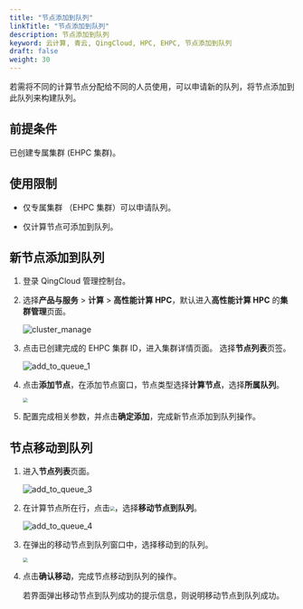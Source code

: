 ```yaml
---
title: "节点添加到队列"
linkTitle: "节点添加到队列"
description: 节点添加到队列
keyword: 云计算, 青云, QingCloud, HPC, EHPC, 节点添加到队列
draft: false
weight: 30
---
```


若需将不同的计算节点分配给不同的人员使用，可以申请新的队列，将节点添加到此队列来构建队列。

## 前提条件

已创建专属集群 (EHPC 集群)。

## 使用限制

- 仅专属集群 （EHPC 集群）可以申请队列。

- 仅计算节点可添加到队列。

## 新节点添加到队列

1. 登录 QingCloud 管理控制台。

2. 选择**产品与服务** > **计算** > **高性能计算 HPC**，默认进入**高性能计算 HPC** 的**集群管理**页面。

   ![cluster_manage](../../../_images/cluster_manage.png)

3. 点击已创建完成的 EHPC 集群 ID，进入集群详情页面。 选择**节点列表**页签。

   ![add_to_queue_1](../../../_images/add_to_queue_1.png)

4. 点击**添加节点**，在添加节点窗口，节点类型选择**计算节点**，选择**所属队列**。

   <img src="../../../_images/add_to_queue_2.png" style="zoom:50%;" />

5. 配置完成相关参数，并点击**确定添加**，完成新节点添加到队列操作。

## 节点移动到队列

1. 进入**节点列表**页面。

   ![add_to_queue_3](../../../_images/add_to_queue_3.png)

2. 在计算节点所在行，点击<img src="../../../_images/more_operation.png" style="zoom:50%;" />，选择**移动节点到队列**。

   ![add_to_queue_4](../../../_images/add_to_queue_4.png)

3. 在弹出的移动节点到队列窗口中，选择移动到的队列。

   <img src="../../../_images/add_to_queue_5.png" style="zoom:50%;" />

4. 点击**确认移动**，完成节点移动到队列的操作。

   若界面弹出移动节点到队列成功的提示信息，则说明移动节点到队列成功。
